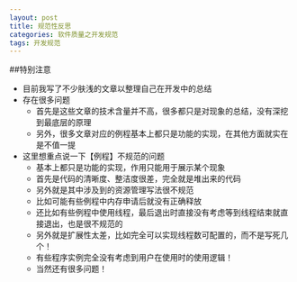 ```yaml
---
layout: post
title: 规范性反思
categories: 软件质量之开发规范
tags: 开发规范
---
```


##特别注意

* 目前我写了不少肤浅的文章以整理自己在开发中的总结
* 存在很多问题
  * 首先是这些文章的技术含量并不高，很多都只是对现象的总结，没有深挖到最底层的原理
  * 另外，很多文章对应的例程基本上都只是功能的实现，在其他方面就实在是不值一提
* 这里想重点说一下【例程】不规范的问题
  * 基本上都只是功能的实现，作用只能用于展示某个现象
  * 首先是代码的清晰度、整洁度很差，完全就是堆出来的代码
  * 另外就是其中涉及到的资源管理写法很不规范
  * 比如可能有些例程中内存申请后就没有正确释放
  * 还比如有些例程中使用线程，最后退出时直接没有考虑等到线程结束就直接退出，也是很不规范的
  * 另外就是扩展性太差，比如完全可以实现线程数可配置的，而不是写死几个！
  * 有些程序实例完全没有考虑到用户在使用时的使用逻辑！
  * 当然还有很多问题！
